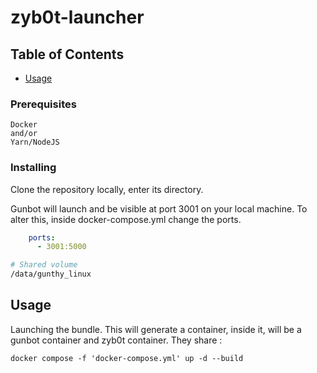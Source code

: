 # zyb0t-launcher

## Table of Contents

- [Usage](#usage)


### Prerequisites


```
Docker
and/or
Yarn/NodeJS
```

### Installing

Clone the repository locally, enter its directory.

Gunbot will launch and be visible at port 3001 on your local machine. To alter this, inside docker-compose.yml change the ports. 
```yml
    ports: 
      - 3001:5000
```
```sh
# Shared volume
/data/gunthy_linux 
```
## Usage <a name = "usage"></a>
Launching the bundle.
This will generate a container, inside it, will be a gunbot container and zyb0t container. 
They share :

``` docker compose -f 'docker-compose.yml' up -d --build ```

